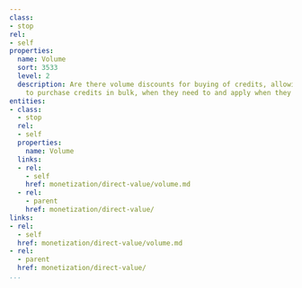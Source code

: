 ```yaml
---
class:
- stop
rel:
- self
properties:
  name: Volume
  sort: 3533
  level: 2
  description: Are there volume discounts for buying of credits, allowing consumers
    to purchase credits in bulk, when they need to and apply when they desire.
entities:
- class:
  - stop
  rel:
  - self
  properties:
    name: Volume
  links:
  - rel:
    - self
    href: monetization/direct-value/volume.md
  - rel:
    - parent
    href: monetization/direct-value/
links:
- rel:
  - self
  href: monetization/direct-value/volume.md
- rel:
  - parent
  href: monetization/direct-value/
...
```

